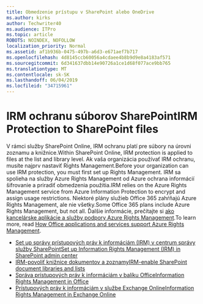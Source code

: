 ```yaml
---
title: Obmedzenie prístupu v SharePoint alebo OneDrive
ms.author: kirks
author: Techwriter40
ms.audience: ITPro
ms.topic: article
ROBOTS: NOINDEX, NOFOLLOW
localization_priority: Normal
ms.assetid: af1b936b-0475-497b-a6d3-e671aef7b717
ms.openlocfilehash: 4d8145ccb60056a4cdaee4b8b9d9e8a4183af571
ms.sourcegitcommit: 6d341637dbb14e90726a1ce1d68f077ace9bb765
ms.translationtype: MT
ms.contentlocale: sk-SK
ms.lasthandoff: 06/04/2019
ms.locfileid: "34715961"
---
```

# <a name="irm-protection-to-sharepoint-files"></a><span data-ttu-id="20c38-102">IRM ochranu súborov SharePoint</span><span class="sxs-lookup"><span data-stu-id="20c38-102">IRM Protection to SharePoint files</span></span>


<p><span data-ttu-id="20c38-103">V rámci služby SharePoint Online, IRM ochranu platí pre súbory na úrovni zoznamu a knižnice.</span><span class="sxs-lookup"><span data-stu-id="20c38-103">Within SharePoint Online, IRM protection is applied to files at the list and library level.</span></span> <span data-ttu-id="20c38-104">Ak vaša organizácia používať IRM ochranu, musíte najprv nastaviť Rights Management.</span><span class="sxs-lookup"><span data-stu-id="20c38-104">Before your organization can use IRM protection, you must first set up Rights Management.</span></span> <span data-ttu-id="20c38-105">IRM sa spolieha na služby Azure Rights Management od Azure ochrana informácií šifrovanie a priradiť obmedzenia použitia.</span><span class="sxs-lookup"><span data-stu-id="20c38-105">IRM relies on the Azure Rights Management service from Azure Information Protection to encrypt and assign usage restrictions.</span></span> <span data-ttu-id="20c38-106">Niektoré plány služieb Office 365 zahŕňajú Azure Rights Management, ale nie všetky.</span><span class="sxs-lookup"><span data-stu-id="20c38-106">Some Office 365 plans include Azure Rights Management, but not all.</span></span> <span data-ttu-id="20c38-107">Ďalšie informácie, prečítajte si <a href="https://docs.microsoft.com/azure/information-protection/understand-explore/office-apps-services-support" data-linktype="external">ako kancelárske aplikácie a služby podpory Azure Rights Management</a>.</span><span class="sxs-lookup"><span data-stu-id="20c38-107">To learn more, read <a href="https://docs.microsoft.com/azure/information-protection/understand-explore/office-apps-services-support" data-linktype="external">How Office applications and services support Azure Rights Management</a>.</span></span></p> <ul> <li><span data-ttu-id="20c38-108"><a href="https://docs.microsoft.com/en-us/office365/securitycompliance/set-up-irm-in-sp-admin-center">Set up správy prístupových práv k informáciám (IRM) v centrum správy služby SharePoint</a></span><span class="sxs-lookup"><span data-stu-id="20c38-108"><a href="https://docs.microsoft.com/en-us/office365/securitycompliance/set-up-irm-in-sp-admin-center">Set up Information Rights Management (IRM) in SharePoint admin center</a></span></span></li> <li><span data-ttu-id="20c38-109"><a href="https://docs.microsoft.com/en-us/office365/securitycompliance/set-up-irm-in-sp-admin-center#irm-enable-sharepoint-document-libraries-and-lists">IRM-povoliť knižnice dokumentov a zoznamy</a></span><span class="sxs-lookup"><span data-stu-id="20c38-109"><a href="https://docs.microsoft.com/en-us/office365/securitycompliance/set-up-irm-in-sp-admin-center#irm-enable-sharepoint-document-libraries-and-lists">IRM-enable SharePoint document libraries and lists</a></span></span></li> <li><span data-ttu-id="20c38-110"><a href="https://support.office.com/en-US/Article/Information-Rights-Management-in-Office-c7a70797-6b1e-493f-acf7-92a39b85e30c">Správa prístupových práv k informáciám v balíku Office</a></span><span class="sxs-lookup"><span data-stu-id="20c38-110"><a href="https://support.office.com/en-US/Article/Information-Rights-Management-in-Office-c7a70797-6b1e-493f-acf7-92a39b85e30c">Information Rights Management in Office</a></span></span></li> <li><span data-ttu-id="20c38-111"><a href="https://docs.microsoft.com/en-us/office365/SecurityCompliance/information-rights-management-in-exchange-online">Prístupových práv k informáciám v službe Exchange Online</a></span><span class="sxs-lookup"><span data-stu-id="20c38-111"><a href="https://docs.microsoft.com/en-us/office365/SecurityCompliance/information-rights-management-in-exchange-online">Information Rights Management in Exchange Online</a></span></span></li> </ul>


